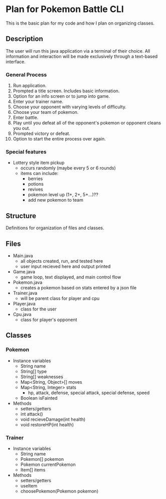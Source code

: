# Plan for Pokemon Battle CLI

This is the basic plan for my code and how I plan on organizing classes.

## Description

The user will run this java application via a terminal of their choice. All information and interaction will be made exclusively through a text-based interface.

### General Process

1. Run application.
2. Prompted a title screen. Includes basic information.
3. Option for an info screen or to jump into game.
4. Enter your trainer name.
5. Choose your opponent with varying levels of difficulty.
6. Choose your team of pokemon.
7. Enter battle.
8. Play until you defeat all of the opponent's pokemon or opponent cleans you out.
9. Prompted victory or defeat.
10. Option to start the entire process over again.

### Special features

- Lottery style item pickup
  - occurs randomly (maybe every 5 or 6 rounds)
  - items can include:
    - berries
    - potions
    - revives
    - pokemon level up (1+, 2+, 5+...)??
    - add new pokemon to team

## Structure

Definitions for organization of files and classes.

## Files

- Main.java
  - all objects created, run, and tested here
  - user input recieved here and output printed
- Game.java
  - game loop, text displayed, and main control flow
- Pokemon.java
  - creates a pokemon based on stats entered by a json file
- Trainer.java
  - will be parent class for player and cpu
- Player.java
  - class for the user
- Cpu.java
  - class for player's opponent

## Classes

### Pokemon

- Instance variables
  - String name
  - String[] type
  - String[] weaknesses
  - Map<String, Object>[] moves
  - Map<String, Integer> stats
    - hp, attack, defense, special attack, special defense, speed
  - Boolean isFainted
- Methods
  - setters/getters
  - int attack()
  - void recieveDamage(int health)
  - void restoreHP(int health)

### Trainer

- Instance variables
  - String name
  - Pokemon[] pokemon
  - Pokemon currentPokemon
  - Item[] items
- Methods
  - setters/getters
  - useItem
  - choosePokemon(Pokemon pokemon)
  
